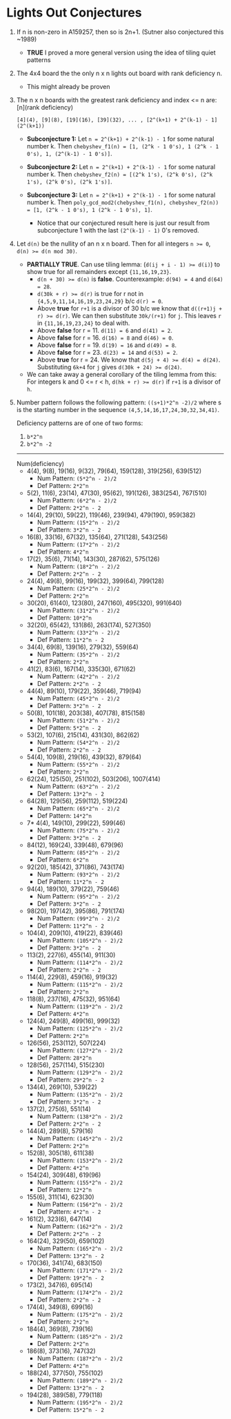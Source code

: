# Lights Out Conjectures

1. If n is non-zero in A159257, then so is 2n+1. (Sutner also conjectured this ~1989)

   - **TRUE** I proved a more general version using the idea of tiling quiet patterns

2. The 4x4 board the the only n x n lights out board with rank deficiency n.

   - This might already be proven

3. The n x n boards with the greatest rank deficiency and index <= n are: [n](rank deficiency)

   ```
   [4](4), [9](8), [19](16), [39](32), ... , [2^(k+1) + 2^(k-1) - 1](2^(k+1))
   ```

   - **Subconjecture 1:** Let `n = 2^(k+1) + 2^(k-1) - 1` for some natural number k.
     Then `chebyshev_f1(n) = [1, (2^k - 1 0's), 1 (2^k - 1 0's), 1, (2^(k-1) - 1 0's)]`.

   - **Subconjecture 2:** Let `n = 2^(k+1) + 2^(k-1) - 1` for some natural number k.
     Then `chebyshev_f2(n) = [(2^k 1's), (2^k 0's), (2^k 1's), (2^k 0's), (2^k 1's)]`.

   - **Subconjecture 3:** Let `n = 2^(k+1) + 2^(k-1) - 1` for some natural number k.
     Then `poly_gcd_mod2(chebyshev_f1(n), chebyshev_f2(n)) = [1, (2^k - 1 0's), 1 (2^k - 1 0's), 1]`.
     - Notice that our conjectured result here is just our result from subconjecture 1 with the last `(2^(k-1) - 1)` 0's removed.

4. Let `d(n)` be the nullity of an n x n board. Then for all integers `n >= 0`, `d(n) >= d(n mod 30)`.

   - **PARTIALLY TRUE**.
     Can use tiling lemma: (`d(ij + i - 1) >= d(i)`) to show true for all remainders except `{11,16,19,23}`.
     - `d(n + 30) >= d(n)` is **false**.
       Counterexample: `d(94) = 4` and `d(64) = 28`.
     - `d(30k + r) >= d(r)` is true for r not in `{4,5,9,11,14,16,19,23,24,29}` b/c `d(r) = 0`.
     - Above **true** for `r+1` is a divisor of 30 b/c we know that `d((r+1)j + r) >= d(r)`.
       We can then substitute `30k/(r+1)` for `j`.
       This leaves `r` in `{11,16,19,23,24}` to deal with.
     - Above **false** for r = 11.
       `d(11) = 6` and `d(41) = 2`.
     - Above **false** for r = 16.
       `d(16) = 8` and `d(46) = 0`.
     - Above **false** for r = 19.
       `d(19) = 16` and `d(49) = 8`.
     - Above **false** for r = 23.
       `d(23) = 14` and `d(53) = 2`.
     - Above **true** for r = 24.
       We know that `d(5j + 4) >= d(4) = d(24)`.
       Substituting `6k+4` for `j` gives `d(30k + 24) >= d(24)`.
   - We can take away a general corollary of the tiling lemma from this: For integers k and 0 <= r < h, `d(hk + r) >= d(r)` if `r+1` is a divisor of `h`.

5. Number pattern follows the following pattern:
   `((s+1)*2^n -2)/2`
   where s is the starting number in the sequence `(4,5,14,16,17,24,30,32,34,41)`.

   Deficiency patterns are of one of two forms:

   1. `b*2^n`
   2. `b*2^n -2`

   <hr />
   Num(deficiency)

   - 4(4), 9(8), 19(16), 9(32), 79(64), 159(128), 319(256), 639(512)
     - Num Pattern: `(5*2^n - 2)/2`
     - Def Pattern: `2*2^n`
   - 5(2), 11(6), 23(14), 47(30), 95(62), 191(126), 383(254), 767(510)
     - Num Pattern: `(6*2^n - 2)/2`
     - Def Pattern: `2*2^n - 2`
   - 14(4), 29(10), 59(22), 119(46), 239(94), 479(190), 959(382)
     - Num Pattern: `(15*2^n - 2)/2`
     - Def Pattern: `3*2^n - 2`
   - 16(8), 33(16), 67(32), 135(64), 271(128), 543(256)
     - Num Pattern: `(17*2^n - 2)/2`
     - Def Pattern: `4*2^n`
   - 17(2), 35(6), 71(14), 143(30), 287(62), 575(126)
     - Num Pattern: `(18*2^n - 2)/2`
     - Def Pattern: `2*2^n - 2`
   - 24(4), 49(8), 99(16), 199(32), 399(64), 799(128)
     - Num Pattern: `(25*2^n - 2)/2`
     - Def Pattern: `2*2^n`
   - 30(20), 61(40), 123(80), 247(160), 495(320), 991(640)
     - Num Pattern: `(31*2^n - 2)/2`
     - Def Pattern: `10*2^n`
   - 32(20), 65(42), 131(86), 263(174), 527(350)
     - Num Pattern: `(33*2^n - 2)/2`
     - Def Pattern: `11*2^n - 2`
   - 34(4), 69(8), 139(16), 279(32), 559(64)
     - Num Pattern: `(35*2^n - 2)/2`
     - Def Pattern: `2*2^n`
   - 41(2), 83(6), 167(14), 335(30), 671(62)
     - Num Pattern: `(42*2^n - 2)/2`
     - Def Pattern: `2*2^n - 2`
   - 44(4), 89(10), 179(22), 359(46), 719(94)
     - Num Pattern: `(45*2^n - 2)/2`
     - Def Pattern: `3*2^n - 2`
   - 50(8), 101(18), 203(38), 407(78), 815(158)
     - Num Pattern: `(51*2^n - 2)/2`
     - Def Pattern: `5*2^n - 2`
   - 53(2), 107(6), 215(14), 431(30), 862(62)
     - Num Pattern: `(54*2^n - 2)/2`
     - Def Pattern: `2*2^n - 2`
   - 54(4), 109(8), 219(16), 439(32), 879(64)
     - Num Pattern: `(55*2^n - 2)/2`
     - Def Pattern: `2*2^n`
   - 62(24), 125(50), 251(102), 503(206), 1007(414)
     - Num Pattern: `(63*2^n - 2)/2`
     - Def Pattern: `13*2^n - 2`
   - 64(28), 129(56), 259(112), 519(224)
     - Num Pattern: `(65*2^n - 2)/2`
     - Def Pattern: `14*2^n`
   - 7\* 4(4), 149(10), 299(22), 599(46)
     - Num Pattern: `(75*2^n - 2)/2`
     - Def Pattern: `3*2^n - 2`
   - 84(12), 169(24), 339(48), 679(96)
     - Num Pattern: `(85*2^n - 2)/2`
     - Def Pattern: `6*2^n`
   - 92(20), 185(42), 371(86), 743(174)
     - Num Pattern: `(93*2^n - 2)/2`
     - Def Pattern: `11*2^n - 2`
   - 94(4), 189(10), 379(22), 759(46)
     - Num Pattern: `(95*2^n - 2)/2`
     - Def Pattern: `3*2^n - 2`
   - 98(20), 197(42), 395(86), 791(174)
     - Num Pattern: `(99*2^n - 2)/2`
     - Def Pattern: `11*2^n - 2`
   - 104(4), 209(10), 419(22), 839(46)
     - Num Pattern: `(105*2^n - 2)/2`
     - Def Pattern: `3*2^n - 2`
   - 113(2), 227(6), 455(14), 911(30)
     - Num Pattern: `(114*2^n - 2)/2`
     - Def Pattern: `2*2^n - 2`
   - 114(4), 229(8), 459(16), 919(32)
     - Num Pattern: `(115*2^n - 2)/2`
     - Def Pattern: `2*2^n`
   - 118(8), 237(16), 475(32), 951(64)
     - Num Pattern: `(119*2^n - 2)/2`
     - Def Pattern: `4*2^n`
   - 124(4), 249(8), 499(16), 999(32)
     - Num Pattern: `(125*2^n - 2)/2`
     - Def Pattern: `2*2^n`
   - 126(56), 253(112), 507(224)
     - Num Pattern: `(127*2^n - 2)/2`
     - Def Pattern: `28*2^n`
   - 128(56), 257(114), 515(230)
     - Num Pattern: `(129*2^n - 2)/2`
     - Def Pattern: `29*2^n - 2`
   - 134(4), 269(10), 539(22)
     - Num Pattern: `(135*2^n - 2)/2`
     - Def Pattern: `3*2^n - 2`
   - 137(2), 275(6), 551(14)
     - Num Pattern: `(138*2^n - 2)/2`
     - Def Pattern: `2*2^n - 2`
   - 144(4), 289(8), 579(16)
     - Num Pattern: `(145*2^n - 2)/2`
     - Def Pattern: `2*2^n`
   - 152(8), 305(18), 611(38)
     - Num Pattern: `(153*2^n - 2)/2`
     - Def Pattern: `4*2^n`
   - 154(24), 309(48), 619(96)
     - Num Pattern: `(155*2^n - 2)/2`
     - Def Pattern: `12*2^n`
   - 155(6), 311(14), 623(30)
     - Num Pattern: `(156*2^n - 2)/2`
     - Def Pattern: `4*2^n - 2`
   - 161(2), 323(6), 647(14)
     - Num Pattern: `(162*2^n - 2)/2`
     - Def Pattern: `2*2^n - 2`
   - 164(24), 329(50), 659(102)
     - Num Pattern: `(165*2^n - 2)/2`
     - Def Pattern: `13*2^n - 2`
   - 170(36), 341(74), 683(150)
     - Num Pattern: `(171*2^n - 2)/2`
     - Def Pattern: `19*2^n - 2`
   - 173(2), 347(6), 695(14)
     - Num Pattern: `(174*2^n - 2)/2`
     - Def Pattern: `2*2^n - 2`
   - 174(4), 349(8), 699(16)
     - Num Pattern: `(175*2^n - 2)/2`
     - Def Pattern: `2*2^n`
   - 184(4), 369(8), 739(16)
     - Num Pattern: `(185*2^n - 2)/2`
     - Def Pattern: `2*2^n`
   - 186(8), 373(16), 747(32)
     - Num Pattern: `(187*2^n - 2)/2`
     - Def Pattern: `4*2^n`
   - 188(24), 377(50), 755(102)
     - Num Pattern: `(189*2^n - 2)/2`
     - Def Pattern: `13*2^n - 2`
   - 194(28), 389(58), 779(118)
     - Num Pattern: `(195*2^n - 2)/2`
     - Def Pattern: `15*2^n - 2`
